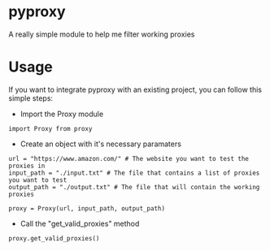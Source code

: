 # pyproxy
A really simple module to help me filter working proxies

# Usage
If you want to integrate pyproxy with an existing project, you can  follow this simple steps:

* Import the Proxy module
```python3
import Proxy from proxy
```

* Create an object with it's necessary paramaters
```python3
url = "https://www.amazon.com/" # The website you want to test the proxies in
input_path = "./input.txt" # The file that contains a list of proxies you want to test
output_path = "./output.txt" # The file that will contain the working proxies

proxy = Proxy(url, input_path, output_path)
```

* Call the "get_valid_proxies" method
```python3
proxy.get_valid_proxies()
```
